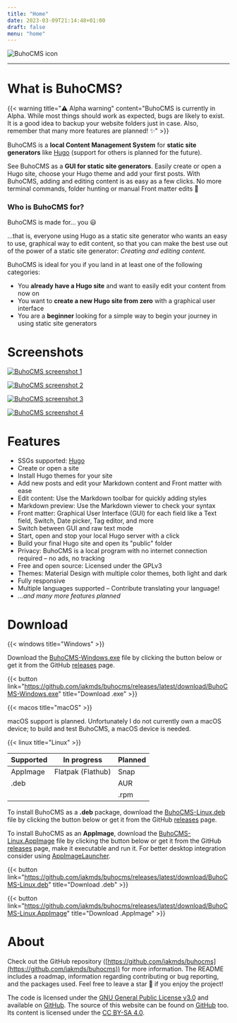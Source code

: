 ```yaml
---
title: "Home"
date: 2023-03-09T21:14:48+01:00
draft: false
menu: "home"
---
```


![BuhoCMS icon](https://raw.githubusercontent.com/iakmds/buhocms/main/.github/icon.svg)

---

# What is BuhoCMS?

{{< warning title="⚠️ Alpha warning" content="BuhoCMS is currently in Alpha. While most things should work as expected, bugs are likely to exist. It is a good idea to backup your website folders just in case. Also, remember that many more features are planned! ✨" >}}

BuhoCMS is a **local Content Management System** for **static site generators** like [Hugo](https://gohugo.io/) (support for others is planned for the future). 

See BuhoCMS as a **GUI for static site generators**. Easily create or open a Hugo site, choose your Hugo theme and add your first posts. With BuhoCMS, adding and editing content is as easy as a few clicks. No more terminal commands, folder hunting or manual Front matter edits 🥳

### Who is BuhoCMS for?

BuhoCMS is made for... you 😃

...that is, everyone using Hugo as a static site generator who wants an easy to use, graphical way to edit content, so that you can make the best use out of the power of a static site generator: *Creating and editing content.*

BuhoCMS is ideal for you if you land in at least one of the following categories:

- You **already have a Hugo site** and want to easily edit your content from now on
- You want to **create a new Hugo site from zero** with a graphical user interface
- You are a **beginner** looking for a simple way to begin your journey in using static site generators

# Screenshots

[![BuhoCMS screenshot 1](https://raw.githubusercontent.com/iakmds/buhocms/main/.github/screenshot1.png)](https://raw.githubusercontent.com/iakmds/buhocms/main/.github/screenshot1.png)

[![BuhoCMS screenshot 2](https://raw.githubusercontent.com/iakmds/buhocms/main/.github/screenshot2.png)](https://raw.githubusercontent.com/iakmds/buhocms/main/.github/screenshot2.png)

[![BuhoCMS screenshot 3](https://raw.githubusercontent.com/iakmds/buhocms/main/.github/screenshot3.png)](https://raw.githubusercontent.com/iakmds/buhocms/main/.github/screenshot3.png)

[![BuhoCMS screenshot 4](https://raw.githubusercontent.com/iakmds/buhocms/main/.github/screenshot4.png)](https://raw.githubusercontent.com/iakmds/buhocms/main/.github/screenshot4.png)

# Features

- SSGs supported: [Hugo](https://gohugo.io/) 
- Create or open a site
- Install Hugo themes for your site
- Add new posts and edit your Markdown content and Front matter with ease
- Edit content: Use the Markdown toolbar for quickly adding styles
- Markdown preview: Use the Markdown viewer to check your syntax
- Front matter: Graphical User Interface (GUI) for each field like a Text field, Switch, Date picker, Tag editor, and more
- Switch between GUI and raw text mode
- Start, open and stop your local Hugo server with a click
- Build your final Hugo site and open its "public" folder
- Privacy: BuhoCMS is a local program with no internet connection required – no ads, no tracking
- Free and open source: Licensed under the GPLv3
- Themes: Material Design with multiple color themes, both light and dark
- Fully responsive
- Multiple languages supported – Contribute translating your language!
- *...and many more features planned*

# Download

{{< windows title="Windows" >}}

Download the [BuhoCMS-Windows.exe](https://github.com/iakmds/buhocms/releases/latest/download/BuhoCMS-Windows.exe) file by clicking the button below or get it from the GitHub [releases](https://github.com/iakmds/buhocms/releases) page.

{{< button link="https://github.com/iakmds/buhocms/releases/latest/download/BuhoCMS-Windows.exe" title="Download .exe" >}}

{{< macos title="macOS" >}}

macOS support is planned. Unfortunately I do not currently own a macOS device; to build and test BuhoCMS, a macOS device is needed. 

{{< linux title="Linux" >}}

Supported | In progress | Planned
|-|-|-|
| AppImage | Flatpak (Flathub) | Snap |
| .deb | | AUR |
| | | .rpm |

To install BuhoCMS as a **.deb** package, download the [BuhoCMS-Linux.deb](https://github.com/iakmds/buhocms/releases/latest/download/BuhoCMS-Linux.deb) file by clicking the button below or get it from the GitHub [releases](https://github.com/iakmds/buhocms/releases) page.

To install BuhoCMS as an **AppImage**, download the [BuhoCMS-Linux.AppImage](https://github.com/iakmds/buhocms/releases/latest/download/BuhoCMS-Linux.AppImage) file by clicking the button below or get it from the GitHub [releases](https://github.com/iakmds/buhocms/releases) page, make it executable and run it. 
For better desktop integration consider using [AppImageLauncher](https://github.com/TheAssassin/AppImageLauncher).

{{< button link="https://github.com/iakmds/buhocms/releases/latest/download/BuhoCMS-Linux.deb" title="Download .deb" >}}

{{< button link="https://github.com/iakmds/buhocms/releases/latest/download/BuhoCMS-Linux.AppImage" title="Download .AppImage" >}}

# About

Check out the GitHub repository ([https://github.com/iakmds/buhocms](https://github.com/iakmds/buhocms)) for more information. The README includes a roadmap, information regarding contributing or bug reporting, and the packages used. Feel free to leave a star 🌟 if you enjoy the project!

The code is licensed under the [GNU General Public License v3.0](https://github.com/iakmds/buhocms/blob/main/LICENSE) and available on [GitHub](https://github.com/iakmds/buhocms). 
The source of this website can be found on [GitHub](https://github.com/iakmds/buhocms-website) too. Its content is licensed under the [CC BY-SA 4.0](https://creativecommons.org/licenses/by-sa/4.0/).